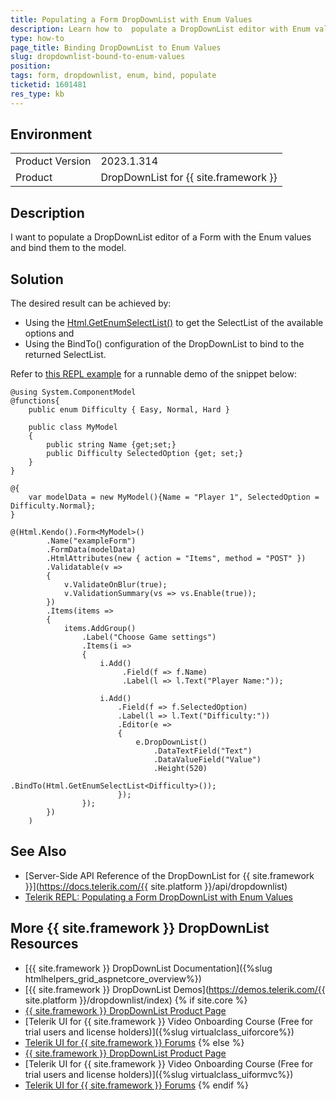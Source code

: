 ```yaml
---
title: Populating a Form DropDownList with Enum Values
description: Learn how to  populate a DropDownList editor with Enum values and bind them to the model.
type: how-to
page_title: Binding DropDownList to Enum Values
slug: dropdownlist-bound-to-enum-values
position: 
tags: form, dropdownlist, enum, bind, populate
ticketid: 1601481
res_type: kb
---
```


## Environment

<table>
    <tbody>
        <tr>
            <td>Product Version</td>
            <td>2023.1.314</td>
        </tr>
        <tr>
            <td>Product</td>
            <td>DropDownList for {{ site.framework }}</td>
        </tr>
    </tbody>
</table>


## Description

I want to populate a DropDownList editor of a Form with the Enum values and bind them to the model.

## Solution

The desired result can be achieved by:

- Using the [Html.GetEnumSelectList<TEnum>()](https://learn.microsoft.com/en-us/dotnet/api/microsoft.aspnetcore.mvc.viewfeatures.htmlhelper.getenumselectlist?view=aspnetcore-7.0#microsoft-aspnetcore-mvc-viewfeatures-htmlhelper-getenumselectlist-1) to get the SelectList of  the available options and
- Using the BindTo() configuration of the DropDownList to bind to the returned SelectList.

Refer to [this REPL example](https://netcorerepl.telerik.com/mxORFgEN03Pjpclo16) for a runnable demo of the snippet below:

```
@using System.ComponentModel 
@functions{
    public enum Difficulty { Easy, Normal, Hard }

    public class MyModel
    {
        public string Name {get;set;}
        public Difficulty SelectedOption {get; set;}
    }
}

@{
    var modelData = new MyModel(){Name = "Player 1", SelectedOption = Difficulty.Normal};
}

@(Html.Kendo().Form<MyModel>()
        .Name("exampleForm")
        .FormData(modelData)
        .HtmlAttributes(new { action = "Items", method = "POST" })
        .Validatable(v =>
        {
            v.ValidateOnBlur(true);
            v.ValidationSummary(vs => vs.Enable(true));
        })
        .Items(items =>
        {
            items.AddGroup()
                .Label("Choose Game settings")
                .Items(i =>
                {
                    i.Add()
                         .Field(f => f.Name)
                         .Label(l => l.Text("Player Name:"));

                    i.Add()
                        .Field(f => f.SelectedOption)
                        .Label(l => l.Text("Difficulty:"))
                        .Editor(e =>
                        {
                            e.DropDownList()
                                .DataTextField("Text")
                                .DataValueField("Value")
                                .Height(520)
                                .BindTo(Html.GetEnumSelectList<Difficulty>());  
                        });
                });
        })
    )

```

## See Also

- [Server-Side API Reference of the DropDownList for {{ site.framework }}](https://docs.telerik.com/{{ site.platform }}/api/dropdownlist)
- [Telerik REPL: Populating a Form DropDownList with Enum Values](https://netcorerepl.telerik.com/mxORFgEN03Pjpclo16)

## More {{ site.framework }} DropDownList Resources

- [{{ site.framework }} DropDownList Documentation]({%slug htmlhelpers_grid_aspnetcore_overview%})
- [{{ site.framework }} DropDownList Demos](https://demos.telerik.com/{{ site.platform }}/dropdownlist/index)
{% if site.core %}
- [{{ site.framework }} DropDownList Product Page](https://www.telerik.com/aspnet-core-ui/dropdownlist)
- [Telerik UI for {{ site.framework }} Video Onboarding Course (Free for trial users and license holders)]({%slug virtualclass_uiforcore%})
- [Telerik UI for {{ site.framework }} Forums](https://www.telerik.com/forums/aspnet-core-ui)
{% else %}
- [{{ site.framework }} DropDownList Product Page](https://www.telerik.com/aspnet-mvc/dropdownlist)
- [Telerik UI for {{ site.framework }} Video Onboarding Course (Free for trial users and license holders)]({%slug virtualclass_uiformvc%})
- [Telerik UI for {{ site.framework }} Forums](https://www.telerik.com/forums/aspnet-mvc)
{% endif %}
